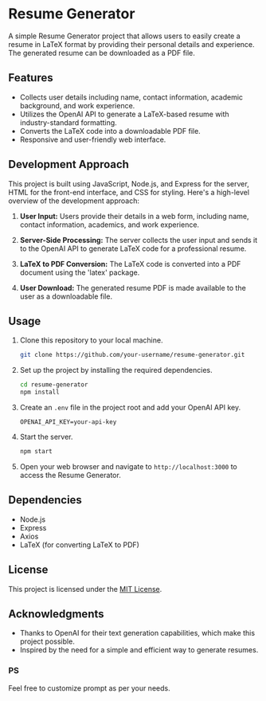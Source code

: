 # Resume Generator

A simple Resume Generator project that allows users to easily create a resume in LaTeX format by providing their personal details and experience. The generated resume can be downloaded as a PDF file.

## Features

- Collects user details including name, contact information, academic background, and work experience.
- Utilizes the OpenAI API to generate a LaTeX-based resume with industry-standard formatting.
- Converts the LaTeX code into a downloadable PDF file.
- Responsive and user-friendly web interface.

## Development Approach

This project is built using JavaScript, Node.js, and Express for the server, HTML for the front-end interface, and CSS for styling. Here's a high-level overview of the development approach:

1. **User Input:** Users provide their details in a web form, including name, contact information, academics, and work experience.

2. **Server-Side Processing:** The server collects the user input and sends it to the OpenAI API to generate LaTeX code for a professional resume.

3. **LaTeX to PDF Conversion:** The LaTeX code is converted into a PDF document using the 'latex' package.

4. **User Download:** The generated resume PDF is made available to the user as a downloadable file.

## Usage

1. Clone this repository to your local machine.

   ```bash
   git clone https://github.com/your-username/resume-generator.git
   ```

2. Set up the project by installing the required dependencies.

   ```bash
   cd resume-generator
   npm install
   ```

3. Create an `.env` file in the project root and add your OpenAI API key.

   ```env
   OPENAI_API_KEY=your-api-key
   ```

4. Start the server.

   ```bash
   npm start
   ```

5. Open your web browser and navigate to `http://localhost:3000` to access the Resume Generator.

## Dependencies

- Node.js
- Express
- Axios
- LaTeX (for converting LaTeX to PDF)

## License

This project is licensed under the [MIT License](LICENSE).

## Acknowledgments

- Thanks to OpenAI for their text generation capabilities, which make this project possible.
- Inspired by the need for a simple and efficient way to generate resumes.

### PS

Feel free to customize prompt as per your needs.
